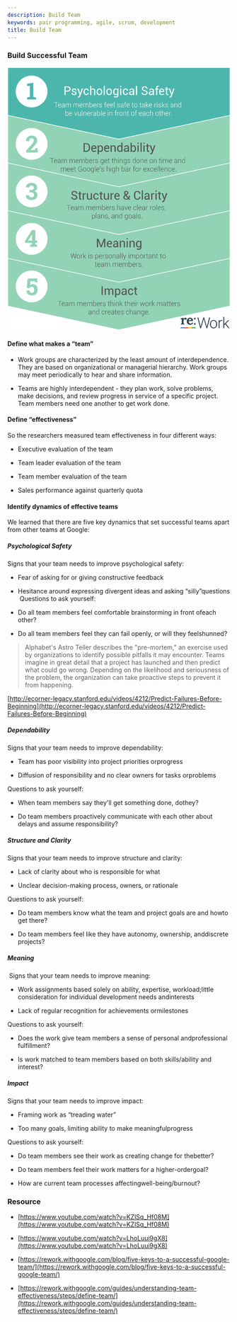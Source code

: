 ```yaml
---
description: Build Team
keywords: pair programming, agile, scrum, development
title: Build Team
---
```


### Build Successful Team

![successful team](images/successful-team.png "successful team")

#### Define what makes a “team”

- Work groups are characterized by the least amount of interdependence. They are based on organizational or managerial hierarchy. Work groups may meet periodically to hear and share information.

- Teams are highly interdependent - they plan work, solve problems, make decisions, and review progress in service of a specific project. Team members need one another to get work done.

#### Define “effectiveness”

So the researchers measured team effectiveness in four different ways:

- Executive evaluation of the team

- Team leader evaluation of the team

- Team member evaluation of the team

- Sales performance against quarterly quota

#### Identify dynamics of effective teams

We learned that there are five key dynamics that set successful teams apart from other teams at Google:

##### Psychological​ ​Safety  

Signs ​that ​your ​team ​needs ​to ​improve ​psychological ​safety:

- Fear ​of ​asking ​for ​or ​giving ​constructive ​feedback

- Hesitance ​around ​expressing ​divergent ​ideas ​and ​asking ​“silly” ​questions
​
Questions ​to ​ask ​yourself:

- Do ​all ​team ​members ​feel ​comfortable ​brainstorming ​in ​front ​of ​each ​other?

- Do ​all ​team ​members ​feel ​they ​can ​fail ​openly, ​or ​will ​they ​feel ​shunned?

> Alphabet's Astro Teller describes the "pre-mortem," an exercise used by organizations to identify possible pitfalls it may encounter. Teams imagine in great detail that a project has launched and then predict what could go wrong. Depending on the likelihood and seriousness of the problem, the organization can take proactive steps to prevent it from happening.

[http://ecorner-legacy.stanford.edu/videos/4212/Predict-Failures-Before-Beginning](http://ecorner-legacy.stanford.edu/videos/4212/Predict-Failures-Before-Beginning)

##### Dependability   

Signs ​that ​your ​team ​needs ​to ​improve ​dependability:

- Team ​has ​poor ​visibility ​into ​project ​priorities ​or ​progress

- Diffusion ​of ​responsibility ​and ​no ​clear ​owners ​for ​tasks ​or ​problems

Questions ​to ​ask ​yourself:

- When ​team ​members ​say ​they'll ​get ​something ​done, ​do ​they?

- Do ​team ​members ​proactively ​communicate ​with ​each ​other ​about ​delays ​and ​assume responsibility?

##### Structure​ ​and​ ​Clarity 

Signs ​that ​your ​team ​needs ​to ​improve ​structure ​and ​clarity:

- Lack ​of ​clarity ​about ​who ​is ​responsible ​for ​what

- Unclear ​decision-making ​process, ​owners, ​or ​rationale

Questions ​to ​ask ​yourself:

- Do ​team ​members ​know ​what ​the ​team ​and ​project ​goals ​are ​and ​how ​to ​get ​there?

- Do ​team ​members ​feel ​like ​they ​have ​autonomy, ​ownership, ​and ​discrete ​projects?

##### Meaning 
​
Signs ​that ​your ​team ​needs ​to ​improve ​meaning:

- Work ​assignments ​based ​solely ​on ​ability, ​expertise, ​workload; ​little ​consideration ​for individual ​development ​needs ​and ​interests

- Lack ​of ​regular ​recognition ​for ​achievements ​or ​milestones

Questions ​to ​ask ​yourself:

- Does ​the ​work ​give ​team ​members ​a ​sense ​of ​personal ​and ​professional ​fulfillment?

- Is ​work ​matched ​to ​team ​members ​based ​on ​both ​skills/ability ​and ​interest?

##### Impact

Signs ​that ​your ​team ​needs ​to ​improve ​impact:

- Framing ​work ​as ​“treading ​water”

- Too ​many ​goals, ​limiting ​ability ​to ​make ​meaningful ​progress

Questions ​to ​ask ​yourself:

- Do ​team ​members ​see ​their ​work ​as ​creating ​change ​for ​the ​better?

- Do ​team ​members ​feel ​their ​work ​matters ​for ​a ​higher-order ​goal?

- How ​are ​current ​team ​processes ​affecting ​well-being/burnout?

### Resource

- [https://www.youtube.com/watch?v=KZlSq_Hf08M](https://www.youtube.com/watch?v=KZlSq_Hf08M)

- [https://www.youtube.com/watch?v=LhoLuui9gX8](https://www.youtube.com/watch?v=LhoLuui9gX8)

- [https://rework.withgoogle.com/blog/five-keys-to-a-successful-google-team/](https://rework.withgoogle.com/blog/five-keys-to-a-successful-google-team/)

- [https://rework.withgoogle.com/guides/understanding-team-effectiveness/steps/define-team/](https://rework.withgoogle.com/guides/understanding-team-effectiveness/steps/define-team/)
